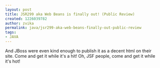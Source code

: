 ```yaml
---
layout: post
title: JSR299 aka Web Beans is finally out! (Public Review)
created: 1226039782
author: zvika
permalink: java/jsr299-aka-web-beans-finally-out-public-review
tags:
- JAVA
---
```

<p>And JBoss were even kind enough to publish it as a decent html on their site. Come and get it while it's a hit! Oh, JSF people, come and get it while it's hot!</p>

